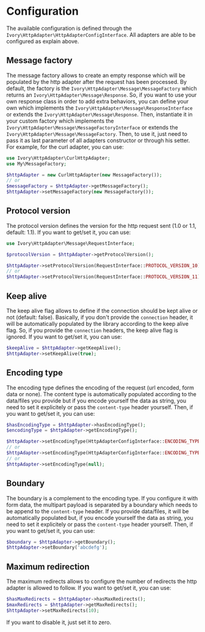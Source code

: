 # Configuration

The available configuration is defined through the `Ivory\HttpAdapter\HttpAdapterConfigInterface`. All adapters are
able to be configured as explain above.

## Message factory

The message factory allows to create an empty response which will be populated by the http adapter after the request
has been processed. By default, the factory is the `Ivory\HttpAdapter\Message\MessageFactory` which returns an
`Ivory\HttpAdapter\Message\Response`. So, if you want to use your own response class in order to add extra behaviors,
you can define your own which implements the `Ivory\HttpAdapter\Message\ResponseInterface` or extends the
`Ivory\HttpAdapter\Message\Response`. Then, instantiate it in your custom factory which implements the
`Ivory\HttpAdapter\Message\MessageFactoryInterface` or extends the `Ivory\HttpAdapter\Message\MessageFactory`. Then,
to use it, just need to pass it as last parameter of all adapters constructor or through his setter. For example, for
the curl adapter, you can use:

``` php
use Ivory\HttpAdapter\CurlHttpAdapter;
use My\MessageFactory;

$httpAdapter = new CurlHttpAdapter(new MessageFactory());
// or
$messageFactory = $httpAdapter->getMessageFactory();
$httpAdapter->setMessageFactory(new MessageFactory());
```

## Protocol version

The protocol version defines the version for the http request sent (1.0 or 1.1, default: 1.1). If you want to get/set
it, you can use:

``` php
use Ivory\HttpAdapter\Message\RequestInterface;

$protocolVersion = $httpAdapter->getProtocolVersion();

$httpAdapter->setProtocolVersion(RequestInterface::PROTOCOL_VERSION_10);
// or
$httpAdapter->setProtocolVersion(RequestInterface::PROTOCOL_VERSION_11);
```

## Keep alive

The keep alive flag allows to define if the connection should be kept alive or not (default: false). Basically, if you
don't provide the `connection` header, it will be automatically populated by the library according to the keep alive
flag. So, if you provide the `connection` headers, the keep alive flag is ignored. If you want to get/set it, you can
use:

``` php
$keepAlive = $httpAdapter->getKeepAlive();
$httpAdapter->setKeepAlive(true);
```

## Encoding type

The encoding type defines the encoding of the request (url encoded, form data or none). The content type is
automatically populated according to the data/files you provide but if you encode yourself the data as string, you
need to set it explicitely or pass the `content-type` header yourself. Then, if you want to get/set it, you can use:

``` php
$hasEncodingType = $httpAdapter->hasEncodingType();
$encodingType = $httpAdapter->getEncodingType();

$httpAdapter->setEncodingType(HttpAdapterConfigInterface::ENCODING_TYPE_URLENCODED);
// or
$httpAdapter->setEncodingType(HttpAdapterConfigInterface::ENCODING_TYPE_FORMDATA);
// or
$httpAdapter->setEncodingType(null);
```

## Boundary

The boundary is a complement to the encoding type. If you configure it with form data, the multipart payload is
separated by a boundary which needs to be append to the `content-type` header. If you provide data/files, it will be
automatically populated but, if you encode yourself the data as string, you need to set it explicitely or pass the
`content-type` header yourself. Then, if you want to get/set it, you can use:

``` php
$boundary = $httpAdapter->getBoundary();
$httpAdapter->setBoundary('abcdefg');
```

## Maximum redirection

The maximum redirects allows to configure the number of redirects the http adapter is allowed to follow. If you want
to get/set it, you can use:

``` php
$hasMaxRedirects = $httpAdapter->hasMaxRedirects();
$maxRedirects = $httpAdapter->getMaxRedirects();
$httpAdapter->setMaxRedirects(10);
```

If you want to disable it, just set it to zero.
